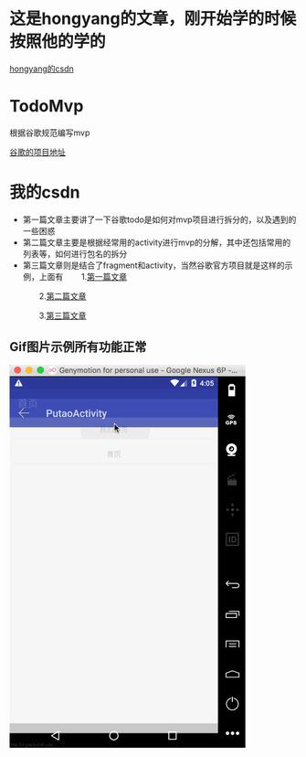 # 这是hongyang的文章，刚开始学的时候按照他的学的
[hongyang的csdn](http://blog.csdn.net/lmj623565791/article/details/46596109)
# TodoMvp
根据谷歌规范编写mvp<p>[谷歌的项目地址](https://github.com/googlesamples/android-architecture)
# 我的csdn
* 第一篇文章主要讲了一下谷歌todo是如何对mvp项目进行拆分的，以及遇到的一些困惑
* 第二篇文章主要是根据经常用的activity进行mvp的分解，其中还包括常用的列表等，如何进行包名的拆分
* 第三篇文章则是结合了fragment和activity，当然谷歌官方项目就是这样的示例，上面有
　　1.[第一篇文章](http://blog.csdn.net/qq_23195583/article/details/53468577)<p>
　　2.[第二篇文章](http://blog.csdn.net/qq_23195583/article/details/53487429)<p>
　　3.[第三篇文章](http://blog.csdn.net/qq_23195583/article/details/53506034)<p>

## Gif图片示例所有功能正常
![示例](https://github.com/1181631922/TodoMvp/blob/master/screenshots/mvp.gif)
